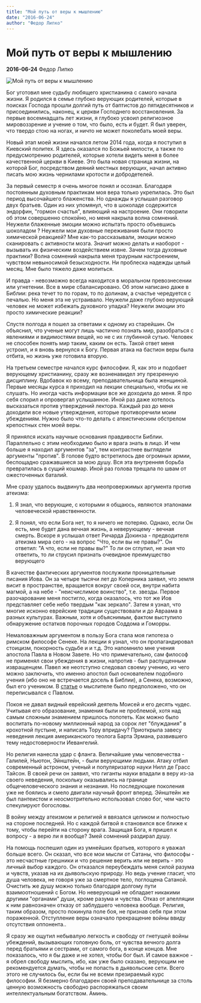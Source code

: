 ```yaml
---
title: "Мой путь от веры к мышлению"
date: "2016-06-24"
author: "Федор Липко"
---
```


# Мой путь от веры к мышлению

**2016-06-24** Федор Липко

![Мой путь от веры к мышлению](https://pp.vk.me/c630218/v630218226/383b1/VRQb9kn0zzs.jpg)

Бог уготовил мне судьбу любящего христианина с самого начала жизни. Я родился в семье глубоко верующих родителей, которые в поисках Господа прошли долгий путь от баптистов до пятидесятников и присоединились, наконец, к церкви Господнего восстановления. За первые восемнадцать лет жизни, я глубоко усвоил религиозное мировоззрение и учение о том, что было, есть и будет. Я был уверен, что твердо стою на ногах, и ничто не может поколебать моей веры.

Новый этап моей жизни начался летом 2014 года, когда я поступил в Киевский политех. Я здесь оказался по Божьей милости, а также по предусмотрению родителей, которые хотели видеть меня в более качественной церкви в Киеве. Это была новая страница жизни, на которой Бог, посредством деяний местных верующих, начал активно писать мою жизнь чернилами кротости и добродетелей.

За первый семестр я очень многое понял и осознал. Благодаря постоянным духовным практикам моя вера только укрепилась. Это был период высочайшего блаженства. Но однажды я услышал разговор двух братьев. Один из них упомянул, что в шоколаде содержится эндорфин, "гормон счастья", влияющий на настроение. Они говорили об этом совершенно спокойно, но меня накрыла волна сомнений. Неужели блаженные эмоции можно испытать просто объевшись шоколадом ? Неужели мои духовные переживания были просто химической реакцией? Мне как-то рассказывали, эмоции можно сканировать с активности мозга. Значит можно делать и наоборот - вызывать их физическим воздействием извне. Зачем тогда духовные практики? Волна сомнений накрыла меня траурным настроением, чувством невыносимой безысходности. Ни проблеска надежды целый месяц. Мне было тяжело даже молиться.

И правда - невозможно всегда находится в моральном превознесении или угнетении. Все в мире сбалансировано. Об этом написано даже в Библии: река течет то по горам, то по долинам, а счастье чередуется с печалью. Но меня эта не устраивало. Неужели даже глубоко верующий человек не может избежать духовного упадка? Неужели эмоции это просто химические реакции?

Спустя полгода я пошел за ответами к одному из старейшин. Он объяснил, что ученые могут лишь частично познать мир, разобраться с явлениями и видимостями вещей, но не с их глубинной сутью. Человек не способен понять мир таким, каким он есть. Такой ответ меня устроил, и я вновь вернулся к Богу. Первая атака на бастион веры была отбита, но жизнь уже готовила вторую.

На третьем семестре начался курс философии. Я, как это и подобает верующему христианину, сразу же возненавидел эту презренную дисциплину. Вдобавок ко всему, преподавательница была женщиной. Первые месяцы курса я приходил на лекции специально, чтобы их не слушать. Но иногда часть информации все же доходила до меня. Я про себя спорил и опровергал услышанное. Иной раз даже хотелось высказаться против утверждений лектора. Каждый раз до меня доходили все новые утверждения, которые противоречили моим убеждениям. Нужно было что-то делать с атеистическим обстрелом крепостных стен моей веры.

Я принялся искать научные основания правдивости Библии. Параллельно с этим необходимо было и врага знать в лицо. И чем больше я находил аргументов "за", тем контрастнее выглядели аргументы "против". В голове будто встретилось две огромных армии, беспощадно сражавшиеся за мою душу. Вся эта внутренняя борьба превратилась в сущий кошмар. Иной раз голова трещала по швам от ожесточенных баталий.

Мне сразу удалось выдвинуть два неопровержимых аргумента против атеизма:

1) Я знал, что верующие, с которыми я общаюсь, являются эталонами человеческой нравственности.

2) Я понял, что если Бога нет, то я ничего не потеряю. Однако, если Он есть, мне будет дана вечная жизнь, а неверующему - вечная смерть. Вскоре я услышал ответ Ричарда Докинза - предводителя атеизма мира сего - на вопрос "Что, если вы не правы?". Он ответил: "А что, если не правы вы?" То ли он сглупил, не зная что ответить, то ли струсил признать очевидное преимущество верующего

В качестве фактических аргументов послужили проницательные писания Иова. Он за четыре тысячи лет до Коперника заявил, что земля висит в пространстве, вращается вокруг своей оси, внутри набита магмой, а на небе - "неисчислимое воинство", т.е. звезды. Первое разочарование меня постигло, когда оказалось, что тот же Иов представляет себе небо твердым "как зеркало". Затем я узнал, что многие исконно еврейские традиции существовали и до Авраама в разных культурах. Важным, хотя и объяснимым, фактом выступило обнаружение остатков порочных городов Соддома и Гоморры.

Немаловажным аргументом в пользу Бога стала моя гипотеза о римском философе Сенеке. На лекции я узнал, что он пропагандировал стоицизм, покорность судьбе и и т.д. Это напомнило мне учения апостола Павла в Новом Завете. Но что примечательно, сам философ не применял свои убеждения в жизни, напротив - был распущенным извращенцем. Павел же неотступно следовал своему учению, из чего можно заключить, что именно апостол был основателем подобного учения (ибо оно не встречается досель в Библии), а Сенека, возможно, был его учеником. В [статье](http://rushist.com/index.php/greece-rome/2739-seneka-lutsij-annej-biografiya-i-proizvedeniya#c6) о мыслителе было предположено, что он переписывался с Павлом.

Покоя не давал видный еврейский деятель Моисей и его десять чудес. Учитывая его образование, знамения были не проблемой, хотя над самым сложным знамением пришлось попотеть. Как можно было воспитать по-новому миллионный народ за сорок лет "блуждания" в крохотной пустыне, и написать Тору впридачу? Приоткрыла завесу неведения лекция американского теолога Барта Эрмана, развившего тему недостоверности Иевангелий.

Но религия нанесла удар с фланга. Величайшие умы человечества - Галилей, Ньютон, Эйнштейн, - были верующими людьми. Атаку отбил современный астроном, ученый и популяризатор науки Нилл де Грасс Тайсон. В своей речи он заявил, что гиганты науки впадали в веру из-за своего неведения, поскольку оказывались на границе общечеловеческого знания и незнания. Но последующие поколения уже не боялись и смело двигали научный фронт вперед. Эйнштейн же был пантеистом и неосмотрительно использовал слово бог, чем часто спекулируют богословы.

В войну между атеизмом и религией я ввязался целиком и полностью на стороне последней. Но с каждой битвой я становился все ближе к тому, чтобы перейти на сторону врага. Защищая Бога, я пришел к вопросу - а верю ли я вообще? Змей сомнений раздирал душу.

На помощь поспешил один из умнейших братьев, которого я уважал больше всего. Он сказал, что все мои мысли от Сатаны, что философы - это несчастные грешники и что решение верить или не верить - это личный выбор каждого. Он отказался переубеждать меня силой разума и чувств, указав на их дьявольскую природу. Но ведь учение гласит, что душа человека, не говоря уже за смертное тело, поглощена Сатаной. Очистить же душу можно только благодаря долгому пути взаимоотношений с Богом. Но неверующий не обладает никакими другими "органами" души, кроме разума и чувства. Отказ от апелляции к ним равнозначен отказу от заблудшего человека вообще. Религия, таким образом, просто покинула поле боя, не признав себя при этом пораженной. Отступление веры означало прекращение войны ввиду отсутствия оппонента..

Я сразу же ощутил небывалую легкость и свободу от гнетущей войны убеждений, вызывающих головную боль, от чувства вечного долга перед братьями и сестрами, от самого бога, в конце концов. Мне показалось, что я бы даже и не хотел, чтобы бог был. И самое важное - я обрел свободу мыслить, ибо, как уже было сказано, верующим не рекомендуется думать, чтобы не попасть в дьявольские сети. Всего этого не случилось бы, если бы не всеми презираемый курс философии. Я безмерно благодарен своей преподавательнице за столь ценную возможность свободно распоряжаться своим интеллектуальным богатством. Аминь.